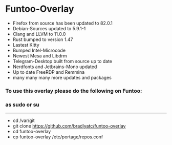 # Funtoo-Overlay

* Firefox from source has been updated to 82.0.1
* Debian-Sources updated to 5.9.1-1
* Clang and LLVM to 11.0.0
* Rust bumped to version 1.47
* Lastest Kitty
* Bumped Intel-Microcode
* Newest Mesa and Libdrm
* Telegram-Desktop built from source up to date
* Nerdfonts and Jetbrains-Mono updated
* Up to date FreeRDP and Remmina
* many many many more updates and packages	      

### To use this overlay please do the following on Funtoo:
### as sudo or su

--------------------------------------------------------------------

* cd /var/git
* git clone https://github.com/bradlyatc/funtoo-overlay
* cd funtoo-overlay
* cp funtoo-overlay /etc/portage/repos.conf

